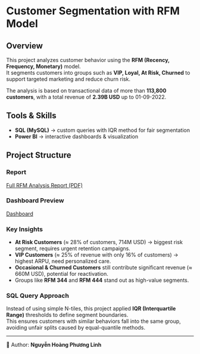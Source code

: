 # Customer Segmentation with RFM Model

## Overview
This project analyzes customer behavior using the **RFM (Recency, Frequency, Monetary)** model.  
It segments customers into groups such as **VIP, Loyal, At Risk, Churned** to support targeted marketing and reduce churn risk.  

The analysis is based on transactional data of more than **113,800 customers**, with a total revenue of **2.39B USD** up to 01-09-2022.  

## Tools & Skills
- **SQL (MySQL)** → custom queries with IQR method for fair segmentation  
- **Power BI** → interactive dashboards & visualization   

## Project Structure

### Report
[Full RFM Analysis Report (PDF)](Report/Bao-cao-phan-tich-khach-hang-RFM.pdf)

### Dashboard Preview
[Dashboard](images/line-and-clustered-column-chart.png)

### Key Insights
- **At Risk Customers** (≈ 28% of customers, 714M USD) → biggest risk segment, requires urgent retention campaigns.  
- **VIP Customers** (≈ 25% of revenue with only 16% of customers) → highest ARPU, need personalized care.  
- **Occasional & Churned Customers** still contribute significant revenue (≈ 660M USD), potential for reactivation.  
- Groups like **RFM 344** and **RFM 444** stand out as high-value segments.  

### SQL Query Approach
Instead of using simple N-tiles, this project applied **IQR (Interquartile Range)** thresholds to define segment boundaries.  
This ensures customers with similar behaviors fall into the same group, avoiding unfair splits caused by equal-quantile methods.  

---

👤 Author: **Nguyễn Hoàng Phương Linh**

